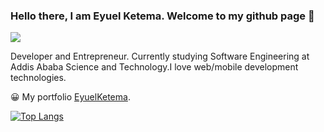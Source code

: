 ###                         Hello there, I am Eyuel Ketema. Welcome to my github page 👋

![](https://komarev.com/ghpvc/?username=Joelketema&color=red)

Developer and Entrepreneur. Currently studying Software Engineering at Addis Ababa Science and Technology.I love web/mobile development technologies.

😀 My portfolio [EyuelKetema](https://eyuelketema.netlify.app).
<!--
**Joelketema/Joelketema** is a ✨ _special_ ✨ repository because its `README.md` (this file) appears on your GitHub profile.

Here are some ideas to get you started:

 🔭 I’m currently working on 
- 🌱 I’m currently learning ...
- 👯 I’m looking to collaborate on ...
- 🤔 I’m looking for help with ...
- 💬 Ask me about ...
- 📫 How to reach me: ...
- 😄 Pronouns: ...
- ⚡ Fun fact: ...
-->


[![Top Langs](https://github-readme-stats.vercel.app/api/top-langs/?username=Joelketema&layout=compact)](https://github.com/anuraghazra/github-readme-stats)
